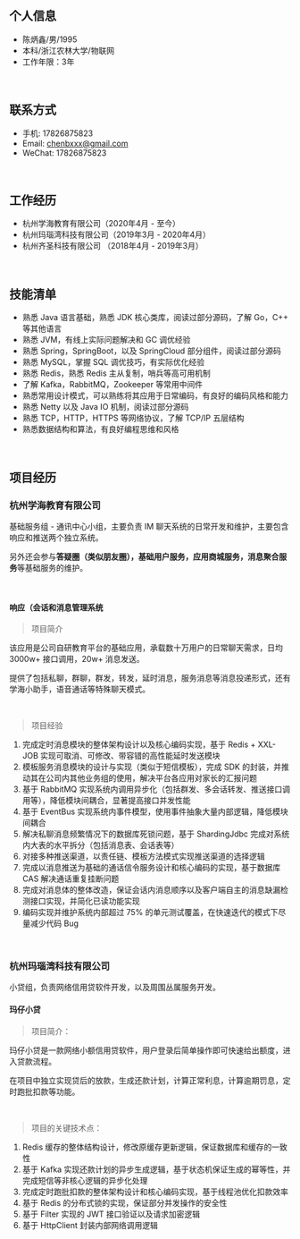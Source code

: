 

## 个人信息

 - 陈炳鑫/男/1995
 - 本科/浙江农林大学/物联网
 - 工作年限：3年

<br>

## 联系方式

- 手机: 17826875823
- Email: chenbxxx@gmail.com
- WeChat: 17826875823

<br>

## 工作经历

- 杭州学海教育有限公司（2020年4月 - 至今）
- 杭州玛瑙湾科技有限公司（2019年3月 - 2020年4月）
- 杭州齐圣科技有限公司 （2018年4月 - 2019年3月）

<br>

## 技能清单

- 熟悉  Java 语言基础，熟悉 JDK 核心类库，阅读过部分源码，了解 Go，C++  等其他语言
- 熟悉 JVM，有线上实际问题解决和 GC 调优经验
- 熟悉 Spring，SpringBoot，以及 SpringCloud 部分组件，阅读过部分源码
- 熟悉 MySQL，掌握 SQL 调优技巧，有实际优化经验
- 熟悉 Redis，熟悉 Redis 主从复制，哨兵等高可用机制
- 了解 Kafka，RabbitMQ，Zookeeper 等常用中间件 
- 熟悉常用设计模式，可以熟练将其应用于日常编码，有良好的编码风格和能力
- 熟悉 Netty 以及 Java IO 机制，阅读过部分源码
- 熟悉 TCP，HTTP，HTTPS 等⽹络协议，了解 TCP/IP 五层结构
- 熟悉数据结构和算法，有良好编程思维和风格

<br>

## 项目经历

### 杭州学海教育有限公司

基础服务组 - 通讯中⼼小组，主要负责 IM 聊天系统的日常开发和维护，主要包含响应和推送两个独立系统。

另外还会参与**答疑圈（类似朋友圈），基础用户服务，应用商城服务，消息聚合服务**等基础服务的维护。

<br>

#### 响应（会话和消息管理系统

> 项目简介

该应用是公司自研教育平台的基础应用，承载数十万用户的日常聊天需求，日均 3000w+ 接口调用，20w+ 消息发送。

提供了包括私聊，群聊，群发，转发，延时消息，服务消息等消息投递形式，还有学海小助手，语音通话等特殊聊天模式。

<br>

> 项目经验

1. 完成定时消息模块的整体架构设计以及核心编码实现，基于 Redis + XXL-JOB 实现可取消、可修改、带容错的高性能延时发送模块
1. 模板服务消息模块的设计与实现（类似于短信模板），完成 SDK 的封装，并推动其在公司内其他业务组的使用，解决平台各应用对家长的汇报问题
2. 基于 RabbitMQ 实现系统内调用异步化（包括群发、多会话转发、推送接口调用等），降低模块间耦合，显著提高接口并发性能
3. 基于 EventBus 实现系统内事件模型，使用事件抽象大量内部逻辑，降低模块间耦合
4. 解决私聊消息频繁情况下的数据库死锁问题，基于 ShardingJdbc 完成对系统内大表的水平拆分（包括消息表、会话表等）
5. 对接多种推送渠道，以责任链、模板方法模式实现推送渠道的选择逻辑
6. 完成以消息推送为基础的通话信令服务设计和核心编码的实现，基于数据库 CAS 解决通话重复挂断问题
6. 完成对消息体的整体改造，保证会话内消息顺序以及客户端自主的消息缺漏检测接口实现，并简化已读功能实现
6. 编码实现并维护系统内部超过 75% 的单元测试覆盖，在快速迭代的模式下尽量减少代码 Bug

<br>


### 杭州玛瑙湾科技有限公司 

小贷组，负责网络信用贷软件开发，以及周围丛属服务开发。

#### 玛仔小贷 

>  项目简介： 

玛仔小贷是一款网络小额信用贷软件，用户登录后简单操作即可快速给出额度，进入贷款流程。

在项目中独立实现贷后的放款，生成还款计划，计算正常利息，计算逾期罚息，定时跑批扣款等功能。

<br>

> 项目的关键技术点：

1. Redis 缓存的整体结构设计，修改原缓存更新逻辑，保证数据库和缓存的一致性
1. 基于 Kafka 实现还款计划的异步生成逻辑，基于状态机保证生成的幂等性，并完成短信等非核心逻辑的异步化处理
2. 完成定时跑批扣款的整体架构设计和核心编码实现，基于线程池优化扣款效率
3. 基于 Redis 的分布式锁的实现，保证部分并发操作的安全性
4. 基于 Filter 实现的 JWT 接口验证以及请求加密逻辑
4. 基于 HttpClient 封装内部网络调用逻辑

